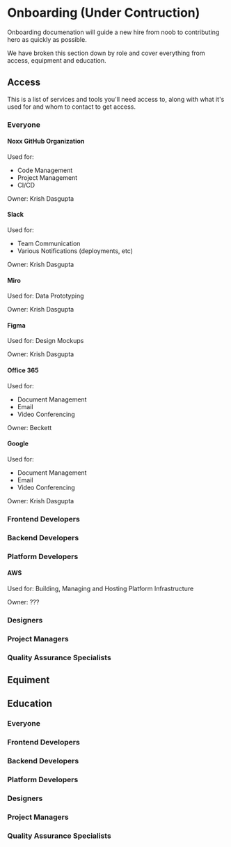 # Onboarding (Under Contruction)

Onboarding documenation will guide a new hire from noob to contributing hero as quickly as possible.

We have broken this section down by role and cover everything from access, equipment and education.

## Access

This is a list of services and tools you'll need access to, along with what it's used for and whom to contact to get access.

### Everyone

#### Noxx GitHub Organization
Used for:
- Code Management
- Project Management
- CI/CD

Owner: Krish Dasgupta


#### Slack
Used for:
- Team Communication
- Various Notifications (deployments, etc)

Owner: Krish Dasgupta

#### Miro
Used for: Data Prototyping

Owner: Krish Dasgupta

#### Figma
Used for: Design Mockups

Owner: Krish Dasgupta

#### Office 365
Used for: 
- Document Management
- Email
- Video Conferencing

Owner: Beckett

#### Google 
Used for: 
- Document Management
- Email
- Video Conferencing

Owner: Krish Dasgupta

### Frontend Developers

### Backend Developers

### Platform Developers

#### AWS 
Used for: Building, Managing and Hosting Platform Infrastructure

Owner: ???


### Designers

### Project Managers

### Quality Assurance Specialists


## Equiment

## Education

### Everyone

### Frontend Developers

### Backend Developers

### Platform Developers

### Designers

### Project Managers

### Quality Assurance Specialists

